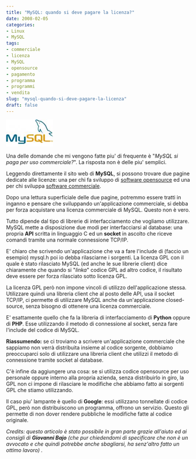 ```yaml
---
title: "MySQL: quando si deve pagare la licenza?"
date: 2008-02-05
categories: 
- Linux
- MySQL
tags: 
- commerciale
- licenza
- MySQL
- opensource
- pagamento
- programma
- programmi
- vendita
slug: "mysql-quando-si-deve-pagare-la-licenza"
draft: false
---
```


[![mysql\_logo](mysql_logo.thumbnail.jpg)]()

Una delle domande che mi vengono fatte piu' di frequente è "*MySQL si paga
per uso commerciale?*". La risposta non è delle piu' semplici.

Leggendo direttamente il sito web di **MySQL**, si possono trovare due
pagine dedicate alle licenze: una per chi fa sviluppo di [software opensource](http://www.mysql.com/company/legal/licensing/opensource-license.html)
ed una per chi sviluppa [software commerciale](http://www.mysql.com/company/legal/licensing/commercial-license.html).

Dopo una lettura superficiale delle due pagine, potremmo essere tratti
in inganno e pensare che sviluppando un'applicazione commerciale, si
debba per forza acquistare una licenza commerciale di MySQL. Questo non
è vero.

Tutto dipende dal tipo di librerie di interfacciamento che vogliamo
utilizzare. MySQL mette a disposizione due modi per interfacciarsi al
database: una propria **API** scritta in linguaggio C ed un **socket**
in ascolto che riceve comandi tramite una normale connessione TCP/IP.

E' chiaro che scrivendo un'applicazione che va a fare l'include di
(faccio un esempio) mysql.h poi io debba rilasciarne i sorgenti. La
licenza GPL con il quale è stato rilasciato MySQL (ed anche le sue
librerie client) dice chiaramente che quando si "*linka*" codice GPL ad
altro codice, il risultato deve essere per forza rilasciato sotto
licenza GPL.

La licenza GPL però non impone vincoli di utilizzo dell'applicazione
stessa. Utilizzare quindi una libreria client che al posto delle API,
usa il socket TCP/IP, ci permette di utilizzare MySQL anche da
un'applicazione closed-source, senza bisogno di ottenere una licenza
commerciale.

E' esattamente quello che fa la libreria di interfacciamento di
**Python** oppure di **PHP**. Esse utilizzando il metodo di connessione
al socket, senza fare l'include del codice di MySQL.

**Riassumendo:** se ci troviamo a scrivere un'applicazione commerciale
che sappiamo non verrà distribuita insieme al codice sorgente, dobbiamo
preoccuparci solo di utilizzare una libreria client che utilizzi il
metodo di connessione tramite socket al database.

C'è infine da aggiungere una cosa: se si utilizza codice opensource per
uso personale oppure interno alla propria azienda, senza distribuirlo in
giro, la GPL non ci impone di rilasciare le modifiche che abbiamo fatto
ai sorgenti GPL che stiamo utilizzando.

Il caso piu' lampante è quello di **Google**: essi utilizzano tonnellate
di codice GPL, però non distribuiscono un programma, offrono un
servizio. Questo gli permette di non dover rendere pubbliche le
modifiche fatte al codice originale.

*Credits: questo articolo è stato possibile in gran parte grazie
all'aiuto ed ai consigli di **Giovanni Bajo** (che pur chiedendomi di
specificare che non è un avvocato e che quindi potrebbe anche
sbagliarsi, ha senz'altro fatto un ottimo lavoro) .*

